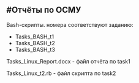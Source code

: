 #Отчёты по ОСМУ
----------

Bash-скрипты. номера соответствуют заданию:
 - Tasks_BASH_t1
 - Tasks_BASH_t2
 - Tasks_BASH_t3
 

Tasks_Linux_Report.docx - файл отчёта по task1

Tasks_Linux_t2.rb - файл скрипта по task2
